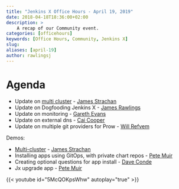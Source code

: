 ```yaml
---
title: "Jenkins X Office Hours - April 19, 2019"
date: 2018-04-18T18:36:00+02:00
description: >
    A recap of our Community event.
categories: [officehours]
keywords: [Office Hours, Community, Jenkins X]
slug: 
aliases: [april-19]
author: rawlingsj
---
```


# Agenda

- Update on [multi cluster](/getting-started/multi-cluster/) - [James Strachan](https://twitter.com/jstrachan)
- Update on Dogfooding Jenkins X - [James Rawlings](https://twitter.com/)
- Update on monitoring - [Gareth Evans](https://twitter.com/garethbryncyn)
- Update on external dns - [Cai Cooper](https://twitter.com/cagiti)
- Update on multiple git providers for Prow - [Will Refvem](https://twitter.com/wildwillberry)

Demos:

- [Multi-cluster](/getting-started/multi-cluster/) - [James Strachan](https://twitter.com/jstrachan)
- Installing apps using GitOps, with private chart repos - [Pete Muir](https://twitter.com/plmuir) 
- Creating optional questions for app install - [Dave Conde](https://twitter.com/davidconde)
- Jx upgrade app - [Pete Muir](https://twitter.com/plmuir) 


{{< youtube id="5McQOKpsWhw" autoplay="true" >}}
